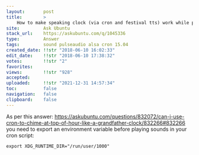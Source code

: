 ```yaml
---
layout:       post
title:        >
    How to make speaking clock (via cron and festival tts) work while playing music
site:         Ask Ubuntu
stack_url:    https://askubuntu.com/q/1045336
type:         Answer
tags:         sound pulseaudio alsa cron 15.04
created_date: !!str "2018-06-10 16:02:33"
edit_date:    !!str "2018-06-10 17:38:32"
votes:        !!str "2"
favorites:    
views:        !!str "928"
accepted:     
uploaded:     !!str "2021-12-31 14:57:34"
toc:          false
navigation:   false
clipboard:    false
---
```


As per this answer: https://askubuntu.com/questions/832072/can-i-use-cron-to-chime-at-top-of-hour-like-a-grandfather-clock/832266#832266 you need to export an environment variable before playing sounds in your cron script:

``` 
export XDG_RUNTIME_DIR="/run/user/1000"

```
